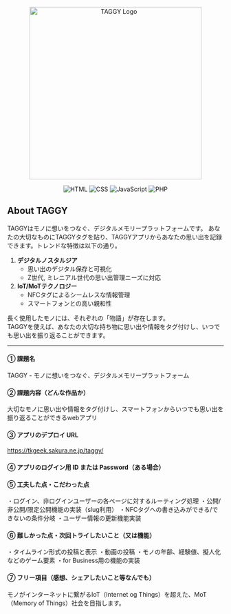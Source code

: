 <p align="center"><a href="https://tkgeek.sakura.ne.jp/taggy/" target="_blank"><img src="https://tkgeek.sakura.ne.jp/taggy/public/assets/images/taggy_logo.svg" width="400" alt="TAGGY Logo"></a></p>
<p align="center">
  <img src="https://img.shields.io/badge/HTML5-%23E34F26.svg?style=for-the-badge&logo=html5&logoColor=white" alt="HTML">
  <img src="https://img.shields.io/badge/CSS3-%231572B6.svg?style=for-the-badge&logo=css3&logoColor=white" alt="CSS">
  <img src="https://img.shields.io/badge/JavaScript-%23F7DF1E.svg?style=for-the-badge&logo=javascript&logoColor=black" alt="JavaScript">
  <img src="https://img.shields.io/badge/PHP-%23777BB4.svg?style=for-the-badge&logo=php&logoColor=white" alt="PHP">
</p>

## About TAGGY

TAGGYはモノに想いをつなぐ、デジタルメモリープラットフォームです。
あなたの大切なものにTAGGYタグを貼り、TAGGYアプリからあなたの思い出を記録できます。トレンドな特徴は以下の通り。
1. **デジタルノスタルジア**
    - 思い出のデジタル保存と可視化
    - Z世代, ミレニアル世代の思い出管理ニーズに対応
2. **IoT/MoTテクノロジー**
    - NFCタグによるシームレスな情報管理
    - スマートフォンとの高い親和性

長く使用したモノには、それぞれの「物語」が存在します。  
TAGGYを使えば、あなたの大切な持ち物に思い出や情報をタグ付けし、いつでも思い出を振り返ることができます。

---
#### ① 課題名
TAGGY - モノに想いをつなぐ、デジタルメモリープラットフォーム

#### ② 課題内容（どんな作品か）

大切なモノに思い出や情報をタグ付けし、スマートフォンからいつでも思い出を振り返ることができるwebアプリ

#### ③ アプリのデプロイ URL
https://tkgeek.sakura.ne.jp/taggy/

#### ④ アプリのログイン用 ID または Password（ある場合）

#### ⑤ 工夫した点・こだわった点
・ログイン、非ログインユーザーの各ページに対するルーティング処理
・公開/非公開/限定公開機能の実装（slug利用）
・NFCタグへの書き込みができる/できないの条件分岐
・ユーザー情報の更新機能実装

#### ⑥ 難しかった点・次回トライしたいこと（又は機能）

・タイムライン形式の投稿と表示
・動画の投稿
・モノの年齢、経験値、擬人化などのゲーム要素
・for Business用の機能の実装

#### ⑦ フリー項目（感想、シェアしたいこと等なんでも）

モノがインターネットに繋がるIoT（Internet og Things）を超えた、MoT（Memory of Things）社会を目指します。